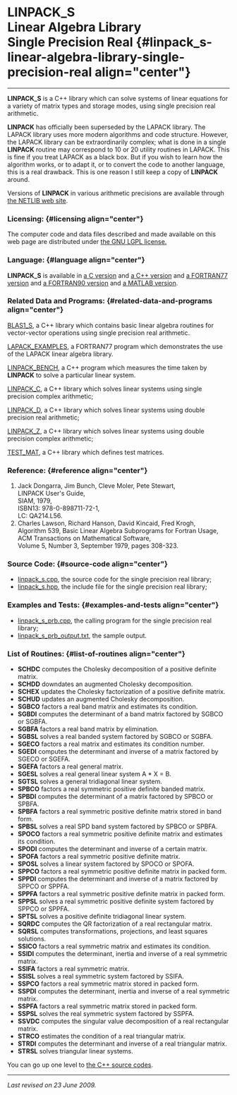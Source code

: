 LINPACK\_S\
Linear Algebra Library\
Single Precision Real {#linpack_s-linear-algebra-library-single-precision-real align="center"}
=======================

------------------------------------------------------------------------

**LINPACK\_S** is a C++ library which can solve systems of linear
equations for a variety of matrix types and storage modes, using single
precision real arithmetic.

**LINPACK** has officially been superseded by the LAPACK library. The
LAPACK library uses more modern algorithms and code structure. However,
the LAPACK library can be extraordinarily complex; what is done in a
single **LINPACK** routine may correspond to 10 or 20 utility routines
in LAPACK. This is fine if you treat LAPACK as a black box. But if you
wish to learn how the algorithm works, or to adapt it, or to convert the
code to another language, this is a real drawback. This is one reason I
still keep a copy of **LINPACK** around.

Versions of **LINPACK** in various arithmetic precisions are available
through [the NETLIB web site](http://www.netlib.org/).

### Licensing: {#licensing align="center"}

The computer code and data files described and made available on this
web page are distributed under [the GNU LGPL
license.](../../txt/gnu_lgpl.txt)

### Language: {#language align="center"}

**LINPACK\_S** is available in [a C
version](../../c_src/linpack_s/linpack_s.md) and [a C++
version](../../master/linpack_s/linpack_s.md) and [a FORTRAN77
version](../../f77_src/linpack_s/linpack_s.md) and [a FORTRAN90
version](../../f_src/linpack_s/linpack_s.md) and [a MATLAB
version](../../m_src/linpack_s/linpack_s.md).

### Related Data and Programs: {#related-data-and-programs align="center"}

[BLAS1\_S](../../master/blas1_s/blas1_s.md), a C++ library which
contains basic linear algebra routines for vector-vector operations
using single precision real arithmetic.

[LAPACK\_EXAMPLES](../../f77_src/lapack_examples/lapack_examples.md),
a FORTRAN77 program which demonstrates the use of the LAPACK linear
algebra library.

[LINPACK\_BENCH](../../master/linpack_bench/linpack_bench.md), a C++
program which measures the time taken by **LINPACK** to solve a
particular linear system.

[LINPACK\_C](../../master/linpack_c/linpack_c.md), a C++ library
which solves linear systems using single precision complex arithmetic;

[LINPACK\_D](../../master/linpack_d/linpack_d.md), a C++ library
which solves linear systems using double precision real arithmetic;

[LINPACK\_Z](../../master/linpack_z/linpack_z.md), a C++ library
which solves linear systems using double precision complex arithmetic;

[TEST\_MAT](../../master/test_mat/test_mat.md), a C++ library which
defines test matrices.

### Reference: {#reference align="center"}

1.  Jack Dongarra, Jim Bunch, Cleve Moler, Pete Stewart,\
    LINPACK User's Guide,\
    SIAM, 1979,\
    ISBN13: 978-0-898711-72-1,\
    LC: QA214.L56.
2.  Charles Lawson, Richard Hanson, David Kincaid, Fred Krogh,\
    Algorithm 539, Basic Linear Algebra Subprograms for Fortran Usage,\
    ACM Transactions on Mathematical Software,\
    Volume 5, Number 3, September 1979, pages 308-323.

### Source Code: {#source-code align="center"}

-   [linpack\_s.cpp](linpack_s.cpp), the source code for the single
    precision real library;
-   [linpack\_s.hpp](linpack_s.hpp), the include file for the single
    precision real library;

### Examples and Tests: {#examples-and-tests align="center"}

-   [linpack\_s\_prb.cpp](linpack_s_prb.cpp), the calling program for
    the single precision real library;
-   [linpack\_s\_prb\_output.txt](linpack_s_prb_output.txt), the sample
    output.

### List of Routines: {#list-of-routines align="center"}

-   **SCHDC** computes the Cholesky decomposition of a positive definite
    matrix.
-   **SCHDD** downdates an augmented Cholesky decomposition.
-   **SCHEX** updates the Cholesky factorization of a positive definite
    matrix.
-   **SCHUD** updates an augmented Cholesky decomposition.
-   **SGBCO** factors a real band matrix and estimates its condition.
-   **SGBDI** computes the determinant of a band matrix factored by
    SGBCO or SGBFA.
-   **SGBFA** factors a real band matrix by elimination.
-   **SGBSL** solves a real banded system factored by SGBCO or SGBFA.
-   **SGECO** factors a real matrix and estimates its condition number.
-   **SGEDI** computes the determinant and inverse of a matrix factored
    by SGECO or SGEFA.
-   **SGEFA** factors a real general matrix.
-   **SGESL** solves a real general linear system A \* X = B.
-   **SGTSL** solves a general tridiagonal linear system.
-   **SPBCO** factors a real symmetric positive definite banded matrix.
-   **SPBDI** computes the determinant of a matrix factored by SPBCO or
    SPBFA.
-   **SPBFA** factors a real symmetric positive definite matrix stored
    in band form.
-   **SPBSL** solves a real SPD band system factored by SPBCO or SPBFA.
-   **SPOCO** factors a real symmetric positive definite matrix and
    estimates its condition.
-   **SPODI** computes the determinant and inverse of a certain matrix.
-   **SPOFA** factors a real symmetric positive definite matrix.
-   **SPOSL** solves a linear system factored by SPOCO or SPOFA.
-   **SPPCO** factors a real symmetric positive definite matrix in
    packed form.
-   **SPPDI** computes the determinant and inverse of a matrix factored
    by SPPCO or SPPFA.
-   **SPPFA** factors a real symmetric positive definite matrix in
    packed form.
-   **SPPSL** solves a real symmetric positive definite system factored
    by SPPCO or SPPFA.
-   **SPTSL** solves a positive definite tridiagonal linear system.
-   **SQRDC** computes the QR factorization of a real rectangular
    matrix.
-   **SQRSL** computes transformations, projections, and least squares
    solutions.
-   **SSICO** factors a real symmetric matrix and estimates its
    condition.
-   **SSIDI** computes the determinant, inertia and inverse of a real
    symmetric matrix.
-   **SSIFA** factors a real symmetric matrix.
-   **SSISL** solves a real symmetric system factored by SSIFA.
-   **SSPCO** factors a real symmetric matrix stored in packed form.
-   **SSPDI** computes the determinant, inertia and inverse of a real
    symmetric matrix.
-   **SSPFA** factors a real symmetric matrix stored in packed form.
-   **SSPSL** solves the real symmetric system factored by SSPFA.
-   **SSVDC** computes the singular value decomposition of a real
    rectangular matrix.
-   **STRCO** estimates the condition of a real triangular matrix.
-   **STRDI** computes the determinant and inverse of a real triangular
    matrix.
-   **STRSL** solves triangular linear systems.

You can go up one level to [the C++ source codes](../cpp_src.md).

------------------------------------------------------------------------

*Last revised on 23 June 2009.*
